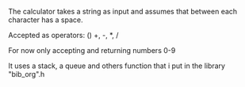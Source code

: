 The calculator takes a string as input and assumes that between each character has a space.

Accepted as operators: () +, -, *, /

For now only accepting and returning numbers 0-9

It uses a stack, a queue and others function that i put in the library "bib_org".h
